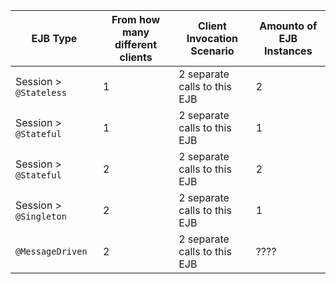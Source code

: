 EJB Type		| From how many different clients	| Client Invocation Scenario	| Amounto of EJB Instances
------------------------|---------------------------------------|-------------------------------|-------------------------
Session > `@Stateless`	| 1					| 2 separate calls to this EJB	| 2
Session > `@Stateful`	| 1 					| 2 separate calls to this EJB	| 1
Session > `@Stateful`	| 2 					| 2 separate calls to this EJB	| 2
Session > `@Singleton`	| 2 					| 2 separate calls to this EJB	| 1
`@MessageDriven`	| 2					| 2 separate calls to this EJB	| ????



